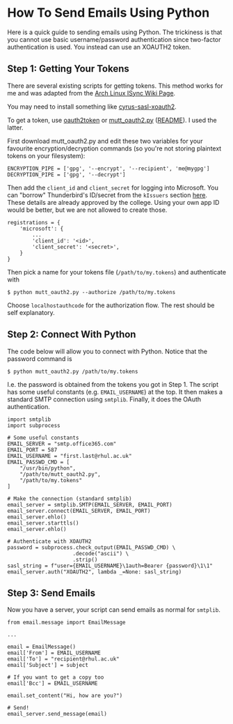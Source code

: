 
# How To Send Emails Using Python

Here is a quick guide to sending emails using Python. The trickiness is that you cannot use basic username/password authentication since two-factor authentication is used. You instead can use an XOAUTH2 token.

## Step 1: Getting Your Tokens

There are several existing scripts for getting tokens. This method works for me and was adapted from the [Arch Linux ISync Wiki Page][arch-isync].

You may need to install something like [cyrus-sasl-xoauth2][cyrus].

To get a token, use [oauth2token][oauth2token] or [mutt_oauth2.py][muttoauth2] ([README][muttoauth2readme]). I used the latter.

First download mutt_oauth2.py and edit these two variables for your favourite encryption/decryption commands (so you're not storing plaintext tokens on your filesystem):

    ENCRYPTION_PIPE = ['gpg', '--encrypt', '--recipient', 'me@mygpg']
    DECRYPTION_PIPE = ['gpg', '--decrypt']

Then add the `client_id` and `client_secret` for logging into Microsoft. You can "borrow" Thunderbird's ID/secret from the `kIssuers` section [here][thunderbird]. These details are already approved by the college. Using your own app ID would be better, but we are not allowed to create those.

    registrations = {
        'microsoft': {
            ...
            'client_id': '<id>',
            'client_secret': '<secret>',
        }
    }

Then pick a name for your tokens file (`/path/to/my.tokens`) and authenticate with

    $ python mutt_oauth2.py --authorize /path/to/my.tokens

Choose `localhostauthcode` for the authorization flow. The rest should be self explanatory.

## Step 2: Connect With Python

The code below will allow you to connect with Python. Notice that the password command is

    $ python mutt_oauth2.py /path/to/my.tokens

I.e. the password is obtained from the tokens you got in Step 1. The script has some useful constants (e.g. `EMAIL_USERNAME`) at the top. It then makes a standard SMTP connection using `smtplib`. Finally, it does the OAuth authentication.

    import smtplib
    import subprocess

    # Some useful constants
    EMAIL_SERVER = "smtp.office365.com"
    EMAIL_PORT = 587
    EMAIL_USERNAME = "first.last@rhul.ac.uk"
    EMAIL_PASSWD_CMD = [
        "/usr/bin/python",
        "/path/to/mutt_oauth2.py",
        "/path/to/my.tokens"
    ]

    # Make the connection (standard smtplib)
    email_server = smtplib.SMTP(EMAIL_SERVER, EMAIL_PORT)
    email_server.connect(EMAIL_SERVER, EMAIL_PORT)
    email_server.ehlo()
    email_server.starttls()
    email_server.ehlo()

    # Authenticate with XOAUTH2
    password = subprocess.check_output(EMAIL_PASSWD_CMD) \
                         .decode("ascii") \
                         .strip()
    sasl_string = f"user={EMAIL_USERNAME}\1auth=Bearer {password}\1\1"
    email_server.auth("XOAUTH2", lambda _=None: sasl_string)

## Step 3: Send Emails

Now you have a server, your script can send emails as normal for `smtplib`.

    from email.message import EmailMessage

    ...

    email = EmailMessage()
    email['From'] = EMAIL_USERNAME
    email['To'] = "recipient@rhul.ac.uk"
    email['Subject'] = subject

    # If you want to get a copy too
    email['Bcc'] = EMAIL_USERNAME

    email.set_content("Hi, how are you?")

    # Send!
    email_server.send_message(email)


[cyrus]: https://github.com/moriyoshi/cyrus-sasl-xoauth2
[arch-isync]: https://wiki.archlinux.org/title/Isync
[oauth2token]: https://pypi.org/project/oauth2token/
[muttoauth2]: https://gitlab.com/muttmua/mutt/-/blob/master/contrib/mutt_oauth2.py
[muttoauth2readme]: https://gitlab.com/muttmua/mutt/-/blob/master/contrib/mutt_oauth2.py.README
[thunderbird]: https://hg.mozilla.org/comm-central/file/tip/mailnews/base/src/OAuth2Providers.jsm
